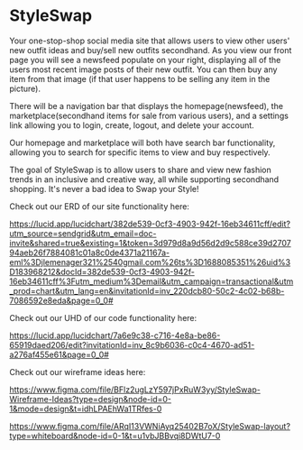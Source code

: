 # StyleSwap

Your one-stop-shop social media site that allows users to view other users' new outfit ideas and buy/sell new outfits secondhand. As you view our front page you will see a newsfeed populate on your right, displaying all of the users most recent image posts of their new outfit. You can then buy any item from that image (if that user happens to be selling any item in the picture).

There will be a navigation bar that displays the homepage(newsfeed), the marketplace(secondhand items for sale from various users), and a settings link allowing you to login, create, logout, and delete your account.

Our homepage and marketplace will both have search bar functionality, allowing you to search for specific items to view and buy respectively.

The goal of StyleSwap is to allow users to share and view new fashion trends in an inclusive and creative way, all while supporting secondhand shopping. It's never a bad idea to Swap your Style!

Check out our ERD of our site functionality here: 

https://lucid.app/lucidchart/382de539-0cf3-4903-942f-16eb34611cff/edit?utm_source=sendgrid&utm_email=doc-invite&shared=true&existing=1&token=3d979d8a9d56d2d9c588ce39d270794aeb26f7884081c01a8c0de4371a21167a-eml%3Djlemenager321%2540gmail.com%26ts%3D1688085351%26uid%3D183968212&docId=382de539-0cf3-4903-942f-16eb34611cff%3Futm_medium%3Demail&utm_campaign=transactional&utm_prod=chart&utm_lang=en&invitationId=inv_220dcb80-50c2-4c02-b68b-7086592e8eda&page=0_0#

Check out our UHD of our code functionality here:

https://lucid.app/lucidchart/7a6e9c38-c716-4e8a-be86-65919daed206/edit?invitationId=inv_8c9b6036-c0c4-4670-ad51-a276af455e61&page=0_0#

Check out our wireframe ideas here:

https://www.figma.com/file/BFlz2ugLzY597jPxRuW3yy/StyleSwap-Wireframe-Ideas?type=design&node-id=0-1&mode=design&t=idhLPAEhWa1TRfes-0

https://www.figma.com/file/ARqI13VWNiAyq25402B7oX/StyleSwap-layout?type=whiteboard&node-id=0-1&t=u1vbJBBvqi8DWtU7-0
